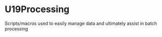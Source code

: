 # U19Processing

Scripts/macros used to easily manage data and ultimately assist in batch processing 
